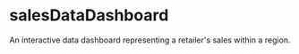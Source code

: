 # salesDataDashboard
An interactive data dashboard representing a retailer's sales within a region.
